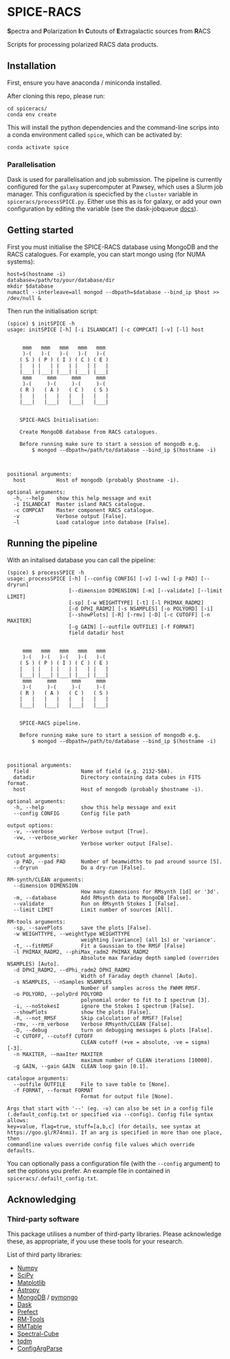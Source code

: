# SPICE-RACS
**S**pectra and **P**olarization **I**n **C**utouts of **E**xtragalactic sources from **R**ACS

Scripts for processing polarized RACS data products.


## Installation
First, ensure you have anaconda / miniconda installed.

After cloning this repo, please run:
```
cd spiceracs/
conda env create
```
This will install the python dependencies and the command-line scrips into a conda environment called `spice`, which can be activated by:
```
conda activate spice
```

### Parallelisation
Dask is used for parallelisation and job submission. The pipeline is currently configured for the `galaxy` supercomputer at Pawsey, which uses a Slurm job manager. This configuration is specicfied by the `cluster` variable in `spiceracs/processSPICE.py`. Either use this as is for galaxy, or add your own configuration by editing the variable (see the dask-jobqueue [docs](https://jobqueue.dask.org/en/latest/configuration.html)).

## Getting started
First you must initialise the SPICE-RACS database using MongoDB and the RACS catalogues. For example, you can start mongo using (for NUMA systems):
```
host=$(hostname -i)
database=/path/to/your/database/dir
mkdir $database
numactl --interleave=all mongod --dbpath=$database --bind_ip $host >> /dev/null &
```
Then run the initialisation script:
```
(spice) $ initSPICE -h
usage: initSPICE [-h] [-i ISLANDCAT] [-c COMPCAT] [-v] [-l] host

    
     mmm   mmm   mmm   mmm   mmm
     )-(   )-(   )-(   )-(   )-(
    ( S ) ( P ) ( I ) ( C ) ( E )
    |   | |   | |   | |   | |   |
    |___| |___| |___| |___| |___|
     mmm     mmm     mmm     mmm
     )-(     )-(     )-(     )-(
    ( R )   ( A )   ( C )   ( S )
    |   |   |   |   |   |   |   |
    |___|   |___|   |___|   |___|

    
    SPICE-RACS Initialisation:
    
    Create MongoDB database from RACS catalogues.

    Before running make sure to start a session of mongodb e.g.
        $ mongod --dbpath=/path/to/database --bind_ip $(hostname -i)

    

positional arguments:
  host          Host of mongodb (probably $hostname -i).

optional arguments:
  -h, --help    show this help message and exit
  -i ISLANDCAT  Master island RACS catalogue.
  -c COMPCAT    Master component RACS catalogue.
  -v            Verbose output [False].
  -l            Load catalogue into database [False].
```

## Running the pipeline
With an initalised database you can call the pipeline:
```
(spice) $ processSPICE -h
usage: processSPICE [-h] [--config CONFIG] [-v] [-vw] [-p PAD] [--dryrun]
                    [--dimension DIMENSION] [-m] [--validate] [--limit LIMIT]
                    [-sp] [-w WEIGHTTYPE] [-t] [-l PHIMAX_RADM2]
                    [-d DPHI_RADM2] [-s NSAMPLES] [-o POLYORD] [-i]
                    [--showPlots] [-R] [-rmv] [-D] [-c CUTOFF] [-n MAXITER]
                    [-g GAIN] [--outfile OUTFILE] [-f FORMAT]
                    field datadir host

    
     mmm   mmm   mmm   mmm   mmm
     )-(   )-(   )-(   )-(   )-(
    ( S ) ( P ) ( I ) ( C ) ( E )
    |   | |   | |   | |   | |   |
    |___| |___| |___| |___| |___|
     mmm     mmm     mmm     mmm
     )-(     )-(     )-(     )-(
    ( R )   ( A )   ( C )   ( S )
    |   |   |   |   |   |   |   |
    |___|   |___|   |___|   |___|

    
    SPICE-RACS pipeline.

    Before running make sure to start a session of mongodb e.g.
        $ mongod --dbpath=/path/to/database --bind_ip $(hostname -i)

    

positional arguments:
  field                 Name of field (e.g. 2132-50A).
  datadir               Directory containing data cubes in FITS format.
  host                  Host of mongodb (probably $hostname -i).

optional arguments:
  -h, --help            show this help message and exit
  --config CONFIG       Config file path

output options:
  -v, --verbose         Verbose output [True].
  -vw, --verbose_worker
                        Verbose worker output [False].

cutout arguments:
  -p PAD, --pad PAD     Number of beamwidths to pad around source [5].
  --dryrun              Do a dry-run [False].

RM-synth/CLEAN arguments:
  --dimension DIMENSION
                        How many dimensions for RMsynth [1d] or '3d'.
  -m, --database        Add RMsynth data to MongoDB [False].
  --validate            Run on RMsynth Stokes I [False].
  --limit LIMIT         Limit number of sources [All].

RM-tools arguments:
  -sp, --savePlots      save the plots [False].
  -w WEIGHTTYPE, --weightType WEIGHTTYPE
                        weighting [variance] (all 1s) or 'variance'.
  -t, --fitRMSF         Fit a Gaussian to the RMSF [False]
  -l PHIMAX_RADM2, --phiMax_radm2 PHIMAX_RADM2
                        Absolute max Faraday depth sampled (overrides NSAMPLES) [Auto].
  -d DPHI_RADM2, --dPhi_radm2 DPHI_RADM2
                        Width of Faraday depth channel [Auto].
  -s NSAMPLES, --nSamples NSAMPLES
                        Number of samples across the FWHM RMSF.
  -o POLYORD, --polyOrd POLYORD
                        polynomial order to fit to I spectrum [3].
  -i, --noStokesI       ignore the Stokes I spectrum [False].
  --showPlots           show the plots [False].
  -R, --not_RMSF        Skip calculation of RMSF? [False]
  -rmv, --rm_verbose    Verbose RMsynth/CLEAN [False].
  -D, --debug           turn on debugging messages & plots [False].
  -c CUTOFF, --cutoff CUTOFF
                        CLEAN cutoff (+ve = absolute, -ve = sigma) [-3].
  -n MAXITER, --maxIter MAXITER
                        maximum number of CLEAN iterations [10000].
  -g GAIN, --gain GAIN  CLEAN loop gain [0.1].

catalogue arguments:
  --outfile OUTFILE     File to save table to [None].
  -f FORMAT, --format FORMAT
                        Format for output file [None].

Args that start with '--' (eg. -v) can also be set in a config file
(.default_config.txt or specified via --config). Config file syntax allows:
key=value, flag=true, stuff=[a,b,c] (for details, see syntax at
https://goo.gl/R74nmi). If an arg is specified in more than one place, then
commandline values override config file values which override defaults.
```

You can optionally pass a configuration file (with the `--config` argument) to set the options you prefer. An example file in contained in `spiceracs/.defailt_config.txt`.

## Acknowledging
### Third-party software
This package utilises a number of third-party libraries. Please acknowledge these, as appropriate, if you use these tools for your research.

List of third party libraries:
* [Numpy](https://numpy.org/)
* [SciPy](https://www.scipy.org/)
* [Matplotlib](https://matplotlib.org/)
* [Astropy](https://www.astropy.org/)
* [MongoDB](https://www.mongodb.com/) / [pymongo](https://api.mongodb.com/python/current/) 
* [Dask](https://dask.org/)
* [Prefect](https://www.prefect.io/)
* [RM-Tools](https://github.com/CIRADA-Tools/RM)
* [RMTable](https://github.com/Cameron-Van-Eck/RMTable)
* [Spectral-Cube](https://spectral-cube.readthedocs.io/)
* [tqdm](https://tqdm.github.io/) 
* [ConfigArgParse](https://github.com/bw2/ConfigArgParse) 
